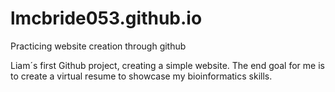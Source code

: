 # lmcbride053.github.io
Practicing website creation through github

Liam´s first Github project, creating a simple website. The end goal for me is to create a virtual resume to showcase my bioinformatics skills.
